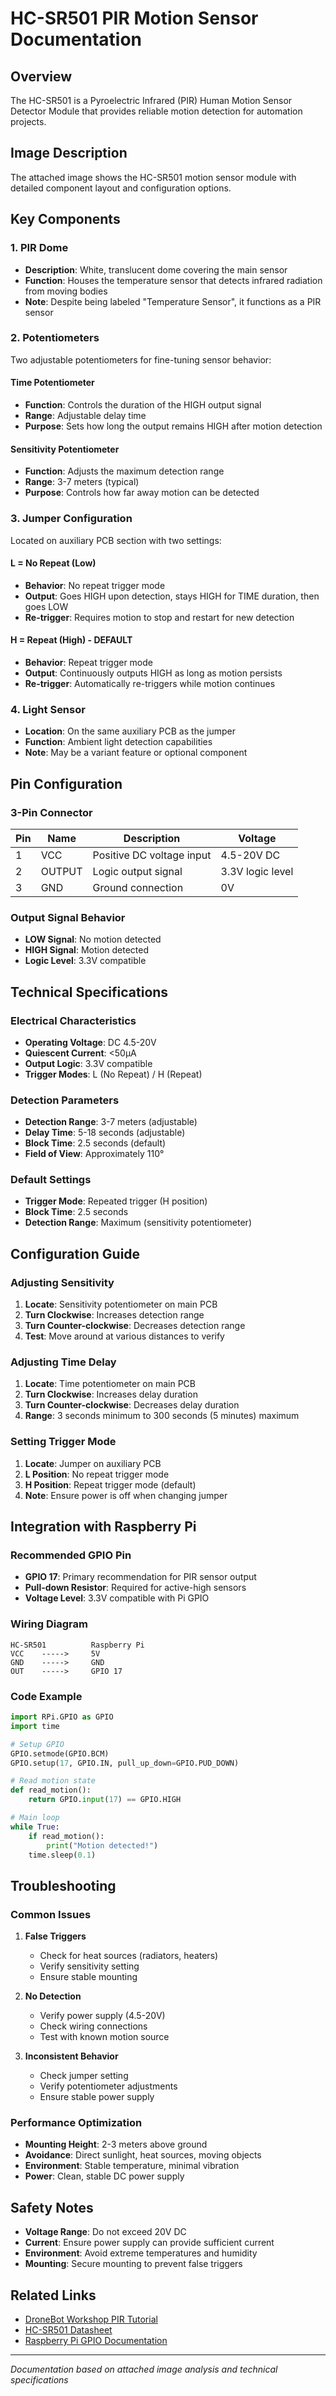 # HC-SR501 PIR Motion Sensor Documentation

## Overview
The HC-SR501 is a Pyroelectric Infrared (PIR) Human Motion Sensor Detector Module that provides reliable motion detection for automation projects.

## Image Description
The attached image shows the HC-SR501 motion sensor module with detailed component layout and configuration options.

## Key Components

### 1. PIR Dome
- **Description**: White, translucent dome covering the main sensor
- **Function**: Houses the temperature sensor that detects infrared radiation from moving bodies
- **Note**: Despite being labeled "Temperature Sensor", it functions as a PIR sensor

### 2. Potentiometers
Two adjustable potentiometers for fine-tuning sensor behavior:

#### Time Potentiometer
- **Function**: Controls the duration of the HIGH output signal
- **Range**: Adjustable delay time
- **Purpose**: Sets how long the output remains HIGH after motion detection

#### Sensitivity Potentiometer
- **Function**: Adjusts the maximum detection range
- **Range**: 3-7 meters (typical)
- **Purpose**: Controls how far away motion can be detected

### 3. Jumper Configuration
Located on auxiliary PCB section with two settings:

#### L = No Repeat (Low)
- **Behavior**: No repeat trigger mode
- **Output**: Goes HIGH upon detection, stays HIGH for TIME duration, then goes LOW
- **Re-trigger**: Requires motion to stop and restart for new detection

#### H = Repeat (High) - DEFAULT
- **Behavior**: Repeat trigger mode
- **Output**: Continuously outputs HIGH as long as motion persists
- **Re-trigger**: Automatically re-triggers while motion continues

### 4. Light Sensor
- **Location**: On the same auxiliary PCB as the jumper
- **Function**: Ambient light detection capabilities
- **Note**: May be a variant feature or optional component

## Pin Configuration

### 3-Pin Connector
| Pin | Name | Description | Voltage |
|-----|------|-------------|---------|
| 1 | VCC | Positive DC voltage input | 4.5-20V DC |
| 2 | OUTPUT | Logic output signal | 3.3V logic level |
| 3 | GND | Ground connection | 0V |

### Output Signal Behavior
- **LOW Signal**: No motion detected
- **HIGH Signal**: Motion detected
- **Logic Level**: 3.3V compatible

## Technical Specifications

### Electrical Characteristics
- **Operating Voltage**: DC 4.5-20V
- **Quiescent Current**: <50μA
- **Output Logic**: 3.3V compatible
- **Trigger Modes**: L (No Repeat) / H (Repeat)

### Detection Parameters
- **Detection Range**: 3-7 meters (adjustable)
- **Delay Time**: 5-18 seconds (adjustable)
- **Block Time**: 2.5 seconds (default)
- **Field of View**: Approximately 110°

### Default Settings
- **Trigger Mode**: Repeated trigger (H position)
- **Block Time**: 2.5 seconds
- **Detection Range**: Maximum (sensitivity potentiometer)

## Configuration Guide

### Adjusting Sensitivity
1. **Locate**: Sensitivity potentiometer on main PCB
2. **Turn Clockwise**: Increases detection range
3. **Turn Counter-clockwise**: Decreases detection range
4. **Test**: Move around at various distances to verify

### Adjusting Time Delay
1. **Locate**: Time potentiometer on main PCB
2. **Turn Clockwise**: Increases delay duration
3. **Turn Counter-clockwise**: Decreases delay duration
4. **Range**: 3 seconds minimum to 300 seconds (5 minutes) maximum

### Setting Trigger Mode
1. **Locate**: Jumper on auxiliary PCB
2. **L Position**: No repeat trigger mode
3. **H Position**: Repeat trigger mode (default)
4. **Note**: Ensure power is off when changing jumper

## Integration with Raspberry Pi

### Recommended GPIO Pin
- **GPIO 17**: Primary recommendation for PIR sensor output
- **Pull-down Resistor**: Required for active-high sensors
- **Voltage Level**: 3.3V compatible with Pi GPIO

### Wiring Diagram
```
HC-SR501          Raspberry Pi
VCC    ----->     5V
GND    ----->     GND
OUT    ----->     GPIO 17
```

### Code Example
```python
import RPi.GPIO as GPIO
import time

# Setup GPIO
GPIO.setmode(GPIO.BCM)
GPIO.setup(17, GPIO.IN, pull_up_down=GPIO.PUD_DOWN)

# Read motion state
def read_motion():
    return GPIO.input(17) == GPIO.HIGH

# Main loop
while True:
    if read_motion():
        print("Motion detected!")
    time.sleep(0.1)
```

## Troubleshooting

### Common Issues

1. **False Triggers**
   - Check for heat sources (radiators, heaters)
   - Verify sensitivity setting
   - Ensure stable mounting

2. **No Detection**
   - Verify power supply (4.5-20V)
   - Check wiring connections
   - Test with known motion source

3. **Inconsistent Behavior**
   - Check jumper setting
   - Verify potentiometer adjustments
   - Ensure stable power supply

### Performance Optimization
- **Mounting Height**: 2-3 meters above ground
- **Avoidance**: Direct sunlight, heat sources, moving objects
- **Environment**: Stable temperature, minimal vibration
- **Power**: Clean, stable DC power supply

## Safety Notes
- **Voltage Range**: Do not exceed 20V DC
- **Current**: Ensure power supply can provide sufficient current
- **Environment**: Avoid extreme temperatures and humidity
- **Mounting**: Secure mounting to prevent false triggers

## Related Links
- [DroneBot Workshop PIR Tutorial](https://dronebotworkshop.com/using-pir-sensors-with-arduino-raspberry-pi/)
- [HC-SR501 Datasheet](https://www.alldatasheet.com/datasheet-pdf/pdf/1131987/ETC1/HC-SR501.html)
- [Raspberry Pi GPIO Documentation](https://www.raspberrypi.org/documentation/usage/gpio/)

---
*Documentation based on attached image analysis and technical specifications*
